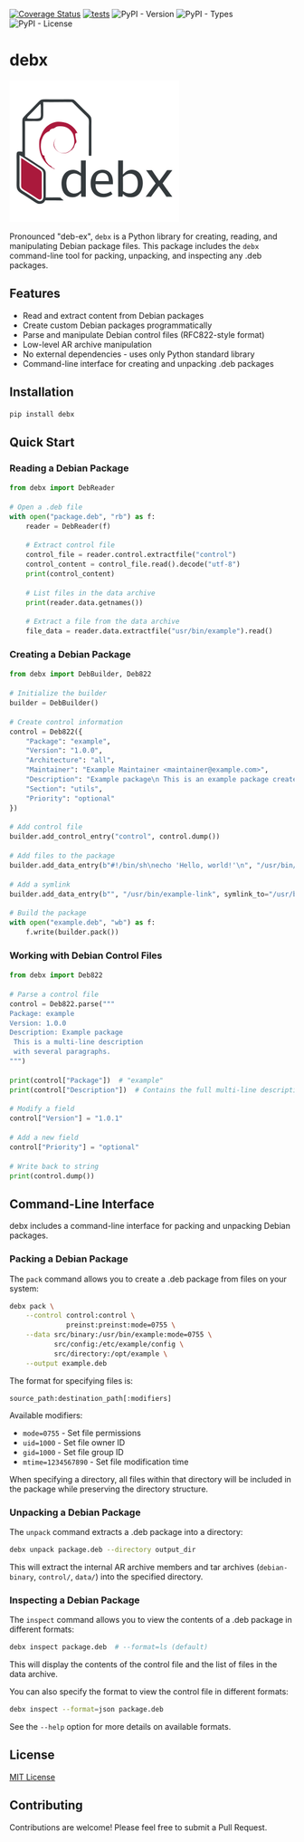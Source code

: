 [![Coverage Status](https://coveralls.io/repos/github/mosquito/debx/badge.svg?branch=master)](https://coveralls.io/github/mosquito/debx?branch=master) [![tests](https://github.com/mosquito/debx/actions/workflows/tests.yml/badge.svg)](https://github.com/mosquito/debx/actions/workflows/tests.yml) ![PyPI - Version](https://img.shields.io/pypi/v/debx) ![PyPI - Types](https://img.shields.io/pypi/types/debx) ![PyPI - License](https://img.shields.io/pypi/l/debx)

# debx

![debx logo](https://raw.githubusercontent.com/mosquito/debx/master/logo.png "Logo")

Pronounced "deb-ex", `debx` is a Python library for creating, reading, and manipulating Debian package files.
This package includes the `debx` command-line tool for packing, unpacking, and inspecting any .deb packages.

## Features

- Read and extract content from Debian packages
- Create custom Debian packages programmatically
- Parse and manipulate Debian control files (RFC822-style format)
- Low-level AR archive manipulation
- No external dependencies - uses only Python standard library
- Command-line interface for creating and unpacking .deb packages

## Installation

```bash
pip install debx
```

## Quick Start

### Reading a Debian Package

```python
from debx import DebReader

# Open a .deb file
with open("package.deb", "rb") as f:
    reader = DebReader(f)

    # Extract control file
    control_file = reader.control.extractfile("control")
    control_content = control_file.read().decode("utf-8")
    print(control_content)
    
    # List files in the data archive
    print(reader.data.getnames())
    
    # Extract a file from the data archive
    file_data = reader.data.extractfile("usr/bin/example").read()
```

### Creating a Debian Package

```python
from debx import DebBuilder, Deb822

# Initialize the builder
builder = DebBuilder()

# Create control information
control = Deb822({
    "Package": "example",
    "Version": "1.0.0",
    "Architecture": "all",
    "Maintainer": "Example Maintainer <maintainer@example.com>",
    "Description": "Example package\n This is an example package created with debx.",
    "Section": "utils",
    "Priority": "optional"
})

# Add control file
builder.add_control_entry("control", control.dump())

# Add files to the package
builder.add_data_entry(b"#!/bin/sh\necho 'Hello, world!'\n", "/usr/bin/example", mode=0o755)

# Add a symlink
builder.add_data_entry(b"", "/usr/bin/example-link", symlink_to="/usr/bin/example")

# Build the package
with open("example.deb", "wb") as f:
    f.write(builder.pack())
```

### Working with Debian Control Files

```python
from debx import Deb822

# Parse a control file
control = Deb822.parse("""
Package: example
Version: 1.0.0
Description: Example package
 This is a multi-line description
 with several paragraphs.
""")

print(control["Package"])  # "example"
print(control["Description"])  # Contains the full multi-line description

# Modify a field
control["Version"] = "1.0.1"

# Add a new field
control["Priority"] = "optional"

# Write back to string
print(control.dump())
```

## Command-Line Interface

debx includes a command-line interface for packing and unpacking Debian packages.

### Packing a Debian Package

The `pack` command allows you to create a .deb package from files on your system:

```bash
debx pack \
    --control control:control \
              preinst:preinst:mode=0755 \
    --data src/binary:/usr/bin/example:mode=0755 \
           src/config:/etc/example/config \
           src/directory:/opt/example \
    --output example.deb
```

The format for specifying files is:
```
source_path:destination_path[:modifiers]
```

Available modifiers:
- `mode=0755` - Set file permissions
- `uid=1000` - Set file owner ID
- `gid=1000` - Set file group ID
- `mtime=1234567890` - Set file modification time

When specifying a directory, all files within that directory will be included in the package while preserving 
the directory structure.

### Unpacking a Debian Package

The `unpack` command extracts a .deb package into a directory:

```bash
debx unpack package.deb --directory output_dir
```

This will extract the internal AR archive members and tar archives 
(`debian-binary`, `control/`, `data/`) into the specified directory.

### Inspecting a Debian Package

The `inspect` command allows you to view the contents of a .deb package in different formats:

```bash
debx inspect package.deb  # --format=ls (default)
```

This will display the contents of the control file and the list of files in the data archive.

You can also specify the format to view the control file in different formats:

```bash
debx inspect --format=json package.deb 
```

See the `--help` option for more details on available formats.

## License

[MIT License](COPYING)

## Contributing

Contributions are welcome! Please feel free to submit a Pull Request.